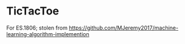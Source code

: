 # TicTacToe
For ES.1806; stolen from https://github.com/MJeremy2017/machine-learning-algorithm-implemention
